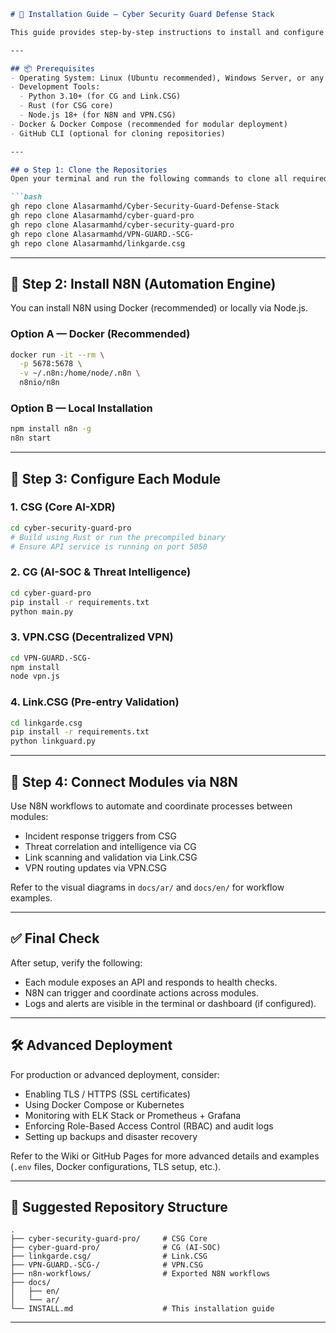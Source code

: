 ````markdown
# 🧰 Installation Guide — Cyber Security Guard Defense Stack

This guide provides step-by-step instructions to install and configure the full defense stack, including all four modules and automation via N8N.

---

## 📦 Prerequisites
- Operating System: Linux (Ubuntu recommended), Windows Server, or any Docker-compatible environment  
- Development Tools:
  - Python 3.10+ (for CG and Link.CSG)
  - Rust (for CSG core)
  - Node.js 18+ (for N8N and VPN.CSG)
- Docker & Docker Compose (recommended for modular deployment)
- GitHub CLI (optional for cloning repositories)

---

## ⚙️ Step 1: Clone the Repositories
Open your terminal and run the following commands to clone all required repositories:

```bash
gh repo clone Alasarmamhd/Cyber-Security-Guard-Defense-Stack
gh repo clone Alasarmamhd/cyber-guard-pro
gh repo clone Alasarmamhd/cyber-security-guard-pro
gh repo clone Alasarmamhd/VPN-GUARD.-SCG-
gh repo clone Alasarmamhd/linkgarde.csg
````

---

## 🧩 Step 2: Install N8N (Automation Engine)

You can install N8N using Docker (recommended) or locally via Node.js.

### Option A — Docker (Recommended)

```bash
docker run -it --rm \
  -p 5678:5678 \
  -v ~/.n8n:/home/node/.n8n \
  n8nio/n8n
```

### Option B — Local Installation

```bash
npm install n8n -g
n8n start
```

---

## 🔧 Step 3: Configure Each Module

### 1. CSG (Core AI-XDR)

```bash
cd cyber-security-guard-pro
# Build using Rust or run the precompiled binary
# Ensure API service is running on port 5050
```

### 2. CG (AI-SOC & Threat Intelligence)

```bash
cd cyber-guard-pro
pip install -r requirements.txt
python main.py
```

### 3. VPN.CSG (Decentralized VPN)

```bash
cd VPN-GUARD.-SCG-
npm install
node vpn.js
```

### 4. Link.CSG (Pre-entry Validation)

```bash
cd linkgarde.csg
pip install -r requirements.txt
python linkguard.py
```

---

## 🔗 Step 4: Connect Modules via N8N

Use N8N workflows to automate and coordinate processes between modules:

* Incident response triggers from CSG
* Threat correlation and intelligence via CG
* Link scanning and validation via Link.CSG
* VPN routing updates via VPN.CSG

Refer to the visual diagrams in `docs/ar/` and `docs/en/` for workflow examples.

---

## ✅ Final Check

After setup, verify the following:

* Each module exposes an API and responds to health checks.
* N8N can trigger and coordinate actions across modules.
* Logs and alerts are visible in the terminal or dashboard (if configured).

---

## 🛠️ Advanced Deployment

For production or advanced deployment, consider:

* Enabling TLS / HTTPS (SSL certificates)
* Using Docker Compose or Kubernetes
* Monitoring with ELK Stack or Prometheus + Grafana
* Enforcing Role-Based Access Control (RBAC) and audit logs
* Setting up backups and disaster recovery

Refer to the Wiki or GitHub Pages for more advanced details and examples (`.env` files, Docker configurations, TLS setup, etc.).

---

## 📂 Suggested Repository Structure

```
.
├── cyber-security-guard-pro/     # CSG Core
├── cyber-guard-pro/              # CG (AI-SOC)
├── linkgarde.csg/                # Link.CSG
├── VPN-GUARD.-SCG-/              # VPN.CSG
├── n8n-workflows/                # Exported N8N workflows
├── docs/
│   ├── en/
│   └── ar/
└── INSTALL.md                    # This installation guide
```

---

```
```
